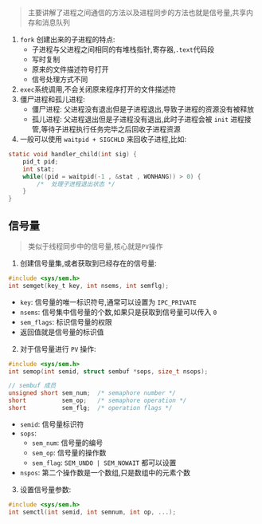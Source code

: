 > 主要讲解了进程之间通信的方法以及进程同步的方法也就是信号量,共享内存和消息队列
1. `fork` 创建出来的子进程的特点:
	- 子进程与父进程之间相同的有堆栈指针,寄存器,`.text`代码段
	- 写时复制
	- 原来的文件描述符号打开
	- 信号处理方式不同
2. `exec`系统调用,不会关闭原来程序打开的文件描述符
3. 僵尸进程和孤儿进程:
	- 僵尸进程: 父进程没有退出但是子进程退出,导致子进程的资源没有被释放
	- 孤儿进程: 父进程退出但是子进程没有退出,此时子进程会被 `init` 进程接管,等待子进程执行任务完毕之后回收子进程资源
4. 一般可以使用 `waitpid + SIGCHLD` 来回收子进程,比如:
```c
static void handler_child(int sig) {
	pid_t pid;
	int stat;
	while((pid = waitpid(-1 , &stat , WONHANG)) > 0) {
		/*  处理子进程退出状态 */	
	}
}
```
## 信号量
> 类似于线程同步中的信号量,核心就是`PV`操作
1. 创建信号量集,或者获取到已经存在的信号量:
```c
#include <sys/sem.h>
int semget(key_t key, int nsems, int semflg);
```
- `key`: 信号量的唯一标识符号,通常可以设置为 `IPC_PRIVATE`
- `nsems`: 信号集中信号量的个数,如果只是获取到信号量可以传入 `0`
- `sem_flags`: 标识信号量的权限
- 返回值就是信号量的标识值
2. 对于信号量进行 `PV` 操作:
```c
#include <sys/sem.h>
int semop(int semid, struct sembuf *sops, size_t nsops);

// sembuf 成员
unsigned short sem_num;  /* semaphore number */
short          sem_op;   /* semaphore operation */
short          sem_flg;  /* operation flags */
```
- `semid`: 信号量标识符
- `sops`: 
	- `sem_num`: 信号量的编号
	- `sem_op`: 信号量的操作数
	- `sem_flag`: `SEM_UNDO | SEM_NOWAIT` 都可以设置
- `nspos`: 第二个操作数是一个数组,只是数组中的元素个数
3. 设置信号量参数:
```c
#include <sys/sem.h>
int semctl(int semid, int semnum, int op, ...);
```
